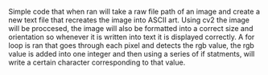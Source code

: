 Simple code that when ran will take a raw file path of an image and create a new text file that recreates the image into ASCII art. 
Using cv2 the image will be proccesed, the image will also be formatted into a correct size and orientation so whenever it is written into text it is displayed correctly.
A for loop is ran that goes through each pixel and detects the rgb value, the rgb value is added into one integer and then using a series of if statments, will write a certain character corresponding to that value.

